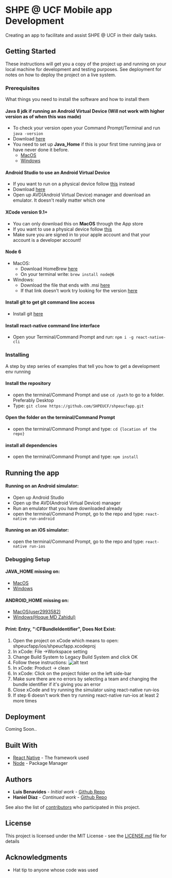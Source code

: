 # SHPE @ UCF Mobile app Development

Creating an app to facilitate and assist SHPE @ UCF in their daily tasks.

## Getting Started

These instructions will get you a copy of the project up and running on your local machine for development and testing purposes. See deployment for notes on how to deploy the project on a live system.

### Prerequisites

What things you need to install the software and how to install them

#### Java 8 jdk if running an Android Virtual Device (Will not work with higher version as of when this was made) 
* To check your version open your Command Prompt/Terminal and run `java -version`
* Download [here](https://www.oracle.com/technetwork/java/javase/downloads/jdk8-downloads-2133151.html)
* You need to set up **Java_Home** if this is your first time running java or have never done it before.
   * [MacOS](https://dalanzg.github.io/tips-tutorials/mac/2016/03/21/how-to-set-java_home-on-mac-os-x/)
   * [Windows](https://docs.oracle.com/cd/E19182-01/820-7851/inst_cli_jdk_javahome_t/)

#### Android Studio to use an Android Virtual Device

* If you want to run on a physical device follow [this](https://facebook.github.io/react-native/docs/running-on-device) instead
* Download [here](https://developer.android.com/studio)
* Open up AVD(Android Virtual Device) manager and download an emulator. It doesn't really matter which one

#### XCode version 9.1+
* You can only download this on **MacOS** through the App store
* If you want to use a physical device follow [this](https://facebook.github.io/react-native/docs/running-on-device)
* Make sure you are signed in to your apple account and that your account is a developer account!

#### Node 6
* MacOS:
   * Download HomeBrew [here](https://brew.sh/)
   * On your terminal write: `brew install node@6`
* Windows:
   * Download the file that ends with .msi [here](https://nodejs.org/dist/v0.6.9/)
   * If that link doesn't work try looking for the version [here](https://nodejs.org/dist/)

#### Install git to get git command line access
* Install git [here](https://git-scm.com/downloads)

#### Install react-native command line interface
* Open your Terminal/Command Prompt and run: `npm i -g react-native-cli`



### Installing

A step by step series of examples that tell you how to get a development env running

#### Install the repository
* open the terminal/Command Prompt and use `cd /path` to go to a folder. Preferably Desktop
* Type: `git clone https://github.com/SHPEUCF/shpeucfapp.git`

#### Open the folder on the terminal/Command Prompt
* open the terminal/Command Prompt and type: `cd {location of the repo}`

#### install all dependencies
* open the terminal/Command Prompt and type: `npm install`



## Running the app

#### Running on an Android simulator:

* Open up Android Studio
* Open up the AVD(Android Virtual Device) manager
* Run an emulator that you have downloaded already
* open the terminal/Command Prompt, go to the repo and type: `react-native run-android`


#### Running on an iOS simulator:
* open the terminal/Command Prompt, go to the repo and type: `react-native run-ios`

### Debugging Setup
#### JAVA_HOME missing on:
* [MacOS](https://dalanzg.github.io/tips-tutorials/mac/2016/03/21/how-to-set-java_home-on-mac-os-x/)
* [Windows](https://docs.oracle.com/cd/E19182-01/820-7851/inst_cli_jdk_javahome_t/)

#### ANDROID_HOME missing on:
* [MacOS(user2993582)](https://stackoverflow.com/questions/19986214/setting-android-home-enviromental-variable-on-mac-os-x)
* [Windows(Hoque MD Zahidul)](https://stackoverflow.com/questions/27620262/sdk-location-not-found-define-location-with-sdk-dir-in-the-local-properties-fil)

#### Print: Entry, ":CFBundleIdentifier", Does Not Exist:
1. Open the project on xCode which means to open: shpeucfapp/ios/shpeucfapp.xcodeproj
2. In xCode: File ->Workspace setting
3. Change Build System to Legacy Build System and click OK
4. Follow these instructions: 
![alt text](https://user-images.githubusercontent.com/2400215/45737941-92981200-bc08-11e8-80fc-978147db7a9a.png)
5. In xCode: Product -> clean
6. In xCode: Click on the project folder on the left side-bar
7. Make sure there are no errors by selecting a team and changing the bundle identifier if it's giving you an error
8. Close xCode and try running the simulator using react-native run-ios
9. If step 6 doesn't work then try running react-native run-ios at least 2 more times

 

## Deployment

Coming Soon..

## Built With

* [React Native](https://facebook.github.io/react-native/) - The framework used
* [Node](https://nodejs.org/en/) - Package Manager

## Authors

* **Luis Benavides** - *Initial work* - [Github Repo](https://github.com/luisbenan)
* **Haniel Diaz** - *Continued work* - [Github Repo](https://github.com/HanielDiaz)


See also the list of [contributors](https://github.com/SHPEUCF/shpeucfapp/graphs/contributors) who participated in this project.

## License

This project is licensed under the MIT License - see the [LICENSE.md](LICENSE.md) file for details

## Acknowledgments

* Hat tip to anyone whose code was used
